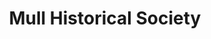 ---
title: "Mull Historical Society"
summary: "Singer, songwriter and multi-instrumentalist, Colin MacIntyre was born and bred on the Hebridean island of Mull. Confusingly, Mull Historical Society, has always been a pseudonym for MacIntyre, the solo artist, who arrived on the music scene in 2000."
image: "mull-historical-society.jpg"
apple_music_artist_url: "https://music.apple.com/gb/artist/mull-historical-society/32403307"
wikipedia_url: "none"
---